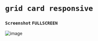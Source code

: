 # `grid card responsive`
  
  
### `Screenshot` `FULLSCREEN`
![image](https://user-images.githubusercontent.com/92840891/214469663-eadbd683-36c7-4df7-bc03-10cff1362a68.png)






